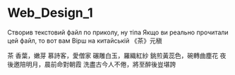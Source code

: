 # Web_Design_1
Створив текстовий файл по приколу, ну тіпа
Якщо ви реально прочитали цей файл, то вот вам Вірш на китайській
《茶》元稹

茶
香葉，嫩芽
慕詩客，愛僧家
碾雕白玉，羅織紅紗
銚煎黃蕊色，碗轉曲塵花
夜後邀陪明月，晨前命對朝霞
洗盡古今人不倦，將至醉後豈堪誇
